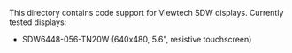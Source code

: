 This directory contains code support for Viewtech SDW displays. Currently tested displays:

* SDW6448-056-TN20W (640x480, 5.6", resistive touchscreen)